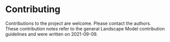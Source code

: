 # Contributing
Contributions to the project are welcome. Please contact the authors.  
These contribution notes refer to the general Landscape Model contribution guidelines and were written on 2021-09-09. 

